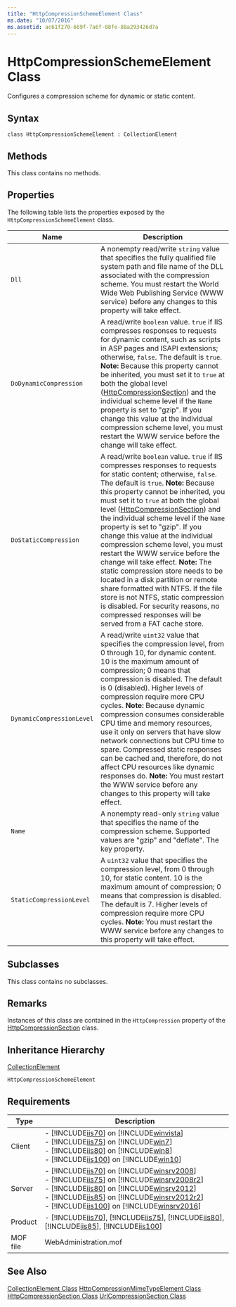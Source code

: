 ```yaml
---
title: "HttpCompressionSchemeElement Class"
ms.date: "10/07/2016"
ms.assetid: ac61f270-669f-7a6f-08fe-88a293426d7a
---
```

# HttpCompressionSchemeElement Class
Configures a compression scheme for dynamic or static content.  
  
## Syntax  
  
```vbs  
class HttpCompressionSchemeElement : CollectionElement  
```  
  
## Methods  
 This class contains no methods.  
  
## Properties  
 The following table lists the properties exposed by the `HttpCompressionSchemeElement` class.  
  
|Name|Description|  
|----------|-----------------|  
|`Dll`|A nonempty read/write `string` value that specifies the fully qualified file system path and file name of the DLL associated with the compression scheme. You must restart the World Wide Web Publishing Service (WWW service) before any changes to this property will take effect.|  
|`DoDynamicCompression`|A read/write `boolean` value. `true` if IIS compresses responses to requests for dynamic content, such as scripts in ASP pages and ISAPI extensions; otherwise, `false`. The default is `true`. **Note:**  Because this property cannot be inherited, you must set it to `true` at both the global level ([HttpCompressionSection](../wmi-provider/httpcompressionsection-class.md)) and the individual scheme level if the `Name` property is set to "gzip". If you change this value at the individual compression scheme level, you must restart the WWW service before the change will take effect.|  
|`DoStaticCompression`|A read/write `boolean` value. `true` if IIS compresses responses to requests for static content; otherwise, `false`. The default is `true`. **Note:**  Because this property cannot be inherited, you must set it to `true` at both the global level ([HttpCompressionSection](../wmi-provider/httpcompressionsection-class.md)) and the individual scheme level if the `Name` property is set to "gzip". If you change this value at the individual compression scheme level, you must restart the WWW service before the change will take effect. **Note:**  The static compression store needs to be located in a disk partition or remote share formatted with NTFS. If the file store is not NTFS, static compression is disabled. For security reasons, no compressed responses will be served from a FAT cache store.|  
|`DynamicCompressionLevel`|A read/write `uint32` value that specifies the compression level, from 0 through 10, for dynamic content. 10 is the maximum amount of compression; 0 means that compression is disabled. The default is 0 (disabled). Higher levels of compression require more CPU cycles. **Note:**  Because dynamic compression consumes considerable CPU time and memory resources, use it only on servers that have slow network connections but CPU time to spare. Compressed static responses can be cached and, therefore, do not affect CPU resources like dynamic responses do. **Note:**  You must restart the WWW service before any changes to this property will take effect.|  
|`Name`|A nonempty read-only `string` value that specifies the name of the compression scheme. Supported values are "gzip" and "deflate". The key property.|  
|`StaticCompressionLevel`|A `uint32` value that specifies the compression level, from 0 through 10, for static content. 10 is the maximum amount of compression; 0 means that compression is disabled. The default is 7. Higher levels of compression require more CPU cycles. **Note:**  You must restart the WWW service before any changes to this property will take effect.|  
  
## Subclasses  
 This class contains no subclasses.  
  
## Remarks  
 Instances of this class are contained in the `HttpCompression` property of the [HttpCompressionSection](../wmi-provider/httpcompressionsection-class.md) class.  
  
## Inheritance Hierarchy  
 [CollectionElement](../wmi-provider/collectionelement-class.md)  
  
 `HttpCompressionSchemeElement`  
  
## Requirements  
  
|Type|Description|  
|----------|-----------------|  
|Client|-   [!INCLUDE[iis70](../wmi-provider/includes/iis70-md.md)] on [!INCLUDE[winvista](../wmi-provider/includes/winvista-md.md)]<br />-   [!INCLUDE[iis75](../wmi-provider/includes/iis75-md.md)] on [!INCLUDE[win7](../wmi-provider/includes/win7-md.md)]<br />-   [!INCLUDE[iis80](../wmi-provider/includes/iis80-md.md)] on [!INCLUDE[win8](../wmi-provider/includes/win8-md.md)]<br />-   [!INCLUDE[iis100](../wmi-provider/includes/iis100-md.md)] on [!INCLUDE[win10](../wmi-provider/includes/win10-md.md)]|  
|Server|-   [!INCLUDE[iis70](../wmi-provider/includes/iis70-md.md)] on [!INCLUDE[winsrv2008](../wmi-provider/includes/winsrv2008-md.md)]<br />-   [!INCLUDE[iis75](../wmi-provider/includes/iis75-md.md)] on [!INCLUDE[winsrv2008r2](../wmi-provider/includes/winsrv2008r2-md.md)]<br />-   [!INCLUDE[iis80](../wmi-provider/includes/iis80-md.md)] on [!INCLUDE[winsrv2012](../wmi-provider/includes/winsrv2012-md.md)]<br />-   [!INCLUDE[iis85](../wmi-provider/includes/iis85-md.md)] on [!INCLUDE[winsrv2012r2](../wmi-provider/includes/winsrv2012r2-md.md)]<br />-   [!INCLUDE[iis100](../wmi-provider/includes/iis100-md.md)] on [!INCLUDE[winsrv2016](../wmi-provider/includes/winsrv2016-md.md)]|  
|Product|-   [!INCLUDE[iis70](../wmi-provider/includes/iis70-md.md)], [!INCLUDE[iis75](../wmi-provider/includes/iis75-md.md)], [!INCLUDE[iis80](../wmi-provider/includes/iis80-md.md)], [!INCLUDE[iis85](../wmi-provider/includes/iis85-md.md)], [!INCLUDE[iis100](../wmi-provider/includes/iis100-md.md)]|  
|MOF file|WebAdministration.mof|  
  
## See Also  
 [CollectionElement Class](../wmi-provider/collectionelement-class.md)
 [HttpCompressionMimeTypeElement Class](../wmi-provider/httpcompressionmimetypeelement-class.md)
 [HttpCompressionSection Class](../wmi-provider/httpcompressionsection-class.md)
 [UrlCompressionSection Class](../wmi-provider/urlcompressionsection-class.md)
